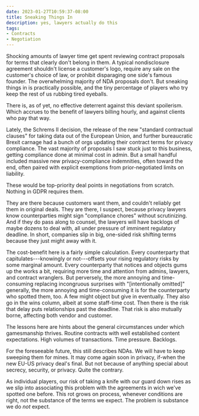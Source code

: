 ```yaml
---
date: 2023-01-27T10:59:37-08:00
title: Sneaking Things In
description: yes, lawyers actually do this
tags:
- Contracts
- Negotiation
---
```


Shocking amounts of lawyer time get spent reviewing contract proposals for terms that clearly don't belong in them.  A typical nondisclosure agreement shouldn't license a customer's logo, require any sale on the customer's choice of law, or prohibit disparaging one side's famous founder.  The overwhelming majority of NDA proposals don't.  But sneaking things in is practically possible, and the tiny percentage of players who try keep the rest of us rubbing tired eyeballs.

There is, as of yet, no effective deterrent against this deviant spoilerism.  Which accrues to the benefit of lawyers billing hourly, and against clients who pay that way.

Lately, the Schrems II decision, the release of the new "standard contractual clauses" for taking data out of the European Union, and further bureaucratic Brexit carnage had a bunch of orgs updating their contract terms for privacy compliance.  The vast majority of proposals I saw stuck just to this business, getting compliance done at minimal cost in admin.  But a small handful included massive new privacy-compliance indemnities, often toward the end, often paired with explicit exemptions from prior-negotiated limits on liability.

These would be top-priority deal points in negotiations from scratch.  Nothing in GDPR requires them.

They are there because customers want them, and couldn't reliably get them in original deals.  They are there, I suspect, because privacy lawyers know counterparties might sign "compliance chores" without scrutinizing.  And if they do pass along to counsel, the lawyers will have backlogs of maybe dozens to deal with, all under pressure of imminent regulatory deadline.  In short, companies slip in big, one-sided risk shifting terms because they just might away with it.

The cost-benefit here is a fairly simple calculation.  Every counterparty that capitulates---knowingly or not---offsets your rising regulatory risks by some marginal amount.  Every counterparty that notices and objects gums up the works a bit, requiring more time and attention from admins, lawyers, and contract wranglers.  But perversely, the more annoying and time-consuming replacing incongruous surprises with "[intentionally omitted]" generally, the more annoying and time-consuming it is for the counterparty who spotted them, too.  A few might object but give in eventually.  They also go in the wins column, albeit at some staff-time cost.  Then there is the risk that delay puts relationships past the deadline.  That risk is also mutually borne, affecting both vendor and customer.

The lessons here are hints about the general circumstances under which gamesmanship thrives.  Routine contracts with well established content expectations.  High volumes of transactions.  Time pressure.  Backlogs.

For the foreseeable future, this still describes NDAs.  We will have to keep sweeping them for mines.  It may come again soon in privacy, if-when the new EU-US privacy deal's final.  But not because of anything special about secrecy, security, or privacy.  Quite the contrary.

As individual players, our risk of taking a knife with our guard down rises as we slip into associating this problem with the agreements in wich we've spotted one before.  This rot grows on process, whenever conditions are right, not the substance of the terms we expect.  The problem is substance we do _not_ expect.
